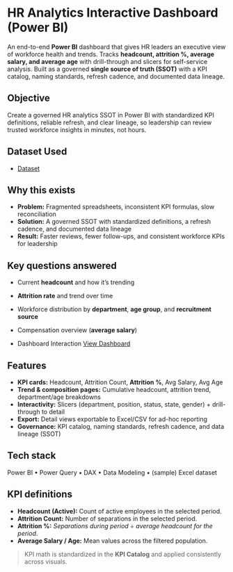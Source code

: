 # HR Analytics Interactive Dashboard (Power BI)

An end-to-end **Power BI** dashboard that gives HR leaders an executive view of workforce health and trends. Tracks **headcount, attrition %, average salary, and average age** with drill-through and slicers for self-service analysis. Built as a governed **single source of truth (SSOT)** with a KPI catalog, naming standards, refresh cadence, and documented data lineage.

## Objective
Create a governed HR analytics SSOT in Power BI with standardized KPI definitions, reliable refresh, and clear lineage, so leadership can review trusted workforce insights in minutes, not hours.

## Dataset Used
- <a href="https://github.com/Dawit-Kassa1/HR-Analytics-Dashboard/blob/main/HRDataset_v14.xlsx">Dataset</a>

## Why this exists
- **Problem:** Fragmented spreadsheets, inconsistent KPI formulas, slow reconciliation  
- **Solution:** A governed SSOT with standardized definitions, a refresh cadence, and documented data lineage  
- **Result:** Faster reviews, fewer follow-ups, and consistent workforce KPIs for leadership

## Key questions answered
- Current **headcount** and how it’s trending  
- **Attrition rate** and trend over time  
- Workforce distribution by **department**, **age group**, and **recruitment source**  
- Compensation overview (**average salary**)

- Dashboard Interaction <a href=”https://github.com/Dawit-Kassa1/HR-Analytics-Dashboard/blob/main/HR%20Dashboard%20Image.png”>View Dashboard</a>

## Features
- **KPI cards:** Headcount, Attrition Count, **Attrition %**, Avg Salary, Avg Age  
- **Trend & composition pages:** Cumulative headcount, attrition trend, department/age breakdowns  
- **Interactivity:** Slicers (department, position, status, state, gender) + drill-through to detail  
- **Export:** Detail views exportable to Excel/CSV for ad-hoc reporting  
- **Governance:** KPI catalog, naming standards, refresh cadence, and data lineage (SSOT)

## Tech stack
Power BI • Power Query • DAX • Data Modeling • (sample) Excel dataset

## KPI definitions
- **Headcount (Active):** Count of active employees in the selected period.  
- **Attrition Count:** Number of separations in the selected period.  
- **Attrition %:** *Separations during period* ÷ *average headcount for the period*.  
- **Average Salary / Age:** Mean values across the filtered population.

> KPI math is standardized in the **KPI Catalog** and applied consistently across visuals.
